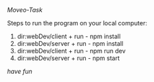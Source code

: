 *Moveo-Task*

Steps to run the program on your local computer:
1. dir:webDev/client + run - npm install
2. dir:webDev/server + run - npm install
3. dir:webDev/client + run - npm run dev
4. dir:webDev/server + run - npm start

*have fun*
